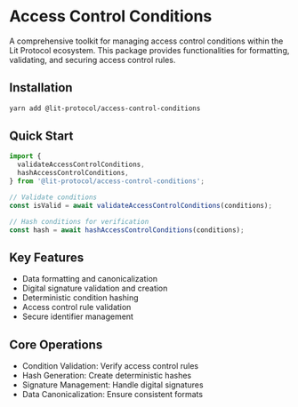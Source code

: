 # Access Control Conditions

A comprehensive toolkit for managing access control conditions within the Lit Protocol ecosystem. This package provides functionalities for formatting, validating, and securing access control rules.

## Installation

```bash
yarn add @lit-protocol/access-control-conditions
```

## Quick Start

```typescript
import {
  validateAccessControlConditions,
  hashAccessControlConditions,
} from '@lit-protocol/access-control-conditions';

// Validate conditions
const isValid = await validateAccessControlConditions(conditions);

// Hash conditions for verification
const hash = await hashAccessControlConditions(conditions);
```

## Key Features

- Data formatting and canonicalization
- Digital signature validation and creation
- Deterministic condition hashing
- Access control rule validation
- Secure identifier management

## Core Operations

- Condition Validation: Verify access control rules
- Hash Generation: Create deterministic hashes
- Signature Management: Handle digital signatures
- Data Canonicalization: Ensure consistent formats
